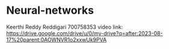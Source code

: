 # Neural-networks
Keerthi Reddy Reddigari
700758353
video link: https://drive.google.com/drive/u/0/my-drive?q=after:2023-08-17%20parent:0AOWNVR1o2xxwUk9PVA

